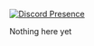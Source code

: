[![Discord Presence](https://lanyard.cnrad.dev/api/650805815623680030)](https://discord.com/users/650805815623680030)


Nothing here yet
